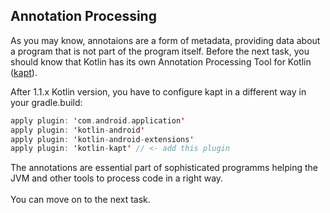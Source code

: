Annotation Processing
---------------------

As you may know, annotaions are a form of metadata, providing data about a program that is not part of the program itself.
Before the next task, you should know that Kotlin has its own Annotation Processing Tool for Kotlin ([kapt](https://kotlinlang.org/docs/reference/kapt.html)).

After 1.1.x Kotlin version, you have to configure kapt in a different way in your gradle.build:


```kotlin
apply plugin: 'com.android.application'
apply plugin: 'kotlin-android'
apply plugin: 'kotlin-android-extensions'
apply plugin: 'kotlin-kapt' // <- add this plugin
```      
The annotations are essential part of sophisticated programms helping the JVM and other tools to process code in a right way.
\
\
You can move on to the next task.

